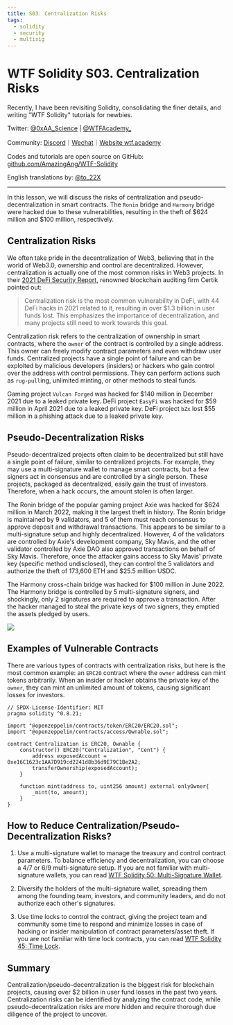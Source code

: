 ```yaml
---
title: S03. Centralization Risks
tags:
  - solidity
  - security
  - multisig
---
```


# WTF Solidity S03. Centralization Risks

Recently, I have been revisiting Solidity, consolidating the finer details, and writing "WTF Solidity" tutorials for newbies.

Twitter: [@0xAA_Science](https://twitter.com/0xAA_Science) | [@WTFAcademy_](https://twitter.com/WTFAcademy_)

Community: [Discord](https://discord.gg/5akcruXrsk)｜[Wechat](https://docs.google.com/forms/d/e/1FAIpQLSe4KGT8Sh6sJ7hedQRuIYirOoZK_85miz3dw7vA1-YjodgJ-A/viewform?usp=sf_link)｜[Website wtf.academy](https://wtf.academy)

Codes and tutorials are open source on GitHub: [github.com/AmazingAng/WTF-Solidity](https://github.com/AmazingAng/WTF-Solidity)

English translations by: [@to_22X](https://twitter.com/to_22X)

---

In this lesson, we will discuss the risks of centralization and pseudo-decentralization in smart contracts. The `Ronin` bridge and `Harmony` bridge were hacked due to these vulnerabilities, resulting in the theft of $624 million and $100 million, respectively.

## Centralization Risks

We often take pride in the decentralization of Web3, believing that in the world of Web3.0, ownership and control are decentralized. However, centralization is actually one of the most common risks in Web3 projects. In their [2021 DeFi Security Report](https://f.hubspotusercontent40.net/hubfs/4972390/Marketing/defi%20security%20report%202021-v6.pdf), renowned blockchain auditing firm Certik pointed out:

> Centralization risk is the most common vulnerability in DeFi, with 44 DeFi hacks in 2021 related to it, resulting in over $1.3 billion in user funds lost. This emphasizes the importance of decentralization, and many projects still need to work towards this goal.

Centralization risk refers to the centralization of ownership in smart contracts, where the `owner` of the contract is controlled by a single address. This owner can freely modify contract parameters and even withdraw user funds. Centralized projects have a single point of failure and can be exploited by malicious developers (insiders) or hackers who gain control over the address with control permissions. They can perform actions such as `rug-pull`ing, unlimited minting, or other methods to steal funds.

Gaming project `Vulcan Forged` was hacked for $140 million in December 2021 due to a leaked private key. DeFi project `EasyFi` was hacked for $59 million in April 2021 due to a leaked private key. DeFi project `bZx` lost $55 million in a phishing attack due to a leaked private key.

## Pseudo-Decentralization Risks

Pseudo-decentralized projects often claim to be decentralized but still have a single point of failure, similar to centralized projects. For example, they may use a multi-signature wallet to manage smart contracts, but a few signers act in consensus and are controlled by a single person. These projects, packaged as decentralized, easily gain the trust of investors. Therefore, when a hack occurs, the amount stolen is often larger.

The Ronin bridge of the popular gaming project Axie was hacked for $624 million in March 2022, making it the largest theft in history. The Ronin bridge is maintained by 9 validators, and 5 of them must reach consensus to approve deposit and withdrawal transactions. This appears to be similar to a multi-signature setup and highly decentralized. However, 4 of the validators are controlled by Axie's development company, Sky Mavis, and the other validator controlled by Axie DAO also approved transactions on behalf of Sky Mavis. Therefore, once the attacker gains access to Sky Mavis' private key (specific method undisclosed), they can control the 5 validators and authorize the theft of 173,600 ETH and $25.5 million USDC.

The Harmony cross-chain bridge was hacked for $100 million in June 2022. The Harmony bridge is controlled by 5 multi-signature signers, and shockingly, only 2 signatures are required to approve a transaction. After the hacker managed to steal the private keys of two signers, they emptied the assets pledged by users.

![](./img/S03-1.png)

## Examples of Vulnerable Contracts

There are various types of contracts with centralization risks, but here is the most common example: an `ERC20` contract where the `owner` address can mint tokens arbitrarily. When an insider or hacker obtains the private key of the `owner`, they can mint an unlimited amount of tokens, causing significant losses for investors.

```solidity
// SPDX-License-Identifier: MIT
pragma solidity ^0.8.21;

import "@openzeppelin/contracts/token/ERC20/ERC20.sol";
import "@openzeppelin/contracts/access/Ownable.sol";

contract Centralization is ERC20, Ownable {
    constructor() ERC20("Centralization", "Cent") {
        address exposedAccount = 0xe16C1623c1AA7D919cd2241d8b36d9E79C1Be2A2;
        transferOwnership(exposedAccount);
    }

    function mint(address to, uint256 amount) external onlyOwner{
        _mint(to, amount);
    }
}
```

## How to Reduce Centralization/Pseudo-Decentralization Risks?

1. Use a multi-signature wallet to manage the treasury and control contract parameters. To balance efficiency and decentralization, you can choose a 4/7 or 6/9 multi-signature setup. If you are not familiar with multi-signature wallets, you can read [WTF Solidity 50: Multi-Signature Wallet](https://github.com/AmazingAng/WTF-Solidity/blob/main/Languages/en/50_MultisigWallet_en/readme.md).

2. Diversify the holders of the multi-signature wallet, spreading them among the founding team, investors, and community leaders, and do not authorize each other's signatures.

3. Use time locks to control the contract, giving the project team and community some time to respond and minimize losses in case of hacking or insider manipulation of contract parameters/asset theft. If you are not familiar with time lock contracts, you can read [WTF Solidity 45: Time Lock](https://github.com/AmazingAng/WTF-Solidity/blob/main/Languages/en/45_Timelock_en/readme.md).

## Summary

Centralization/pseudo-decentralization is the biggest risk for blockchain projects, causing over $2 billion in user fund losses in the past two years. Centralization risks can be identified by analyzing the contract code, while pseudo-decentralization risks are more hidden and require thorough due diligence of the project to uncover.

